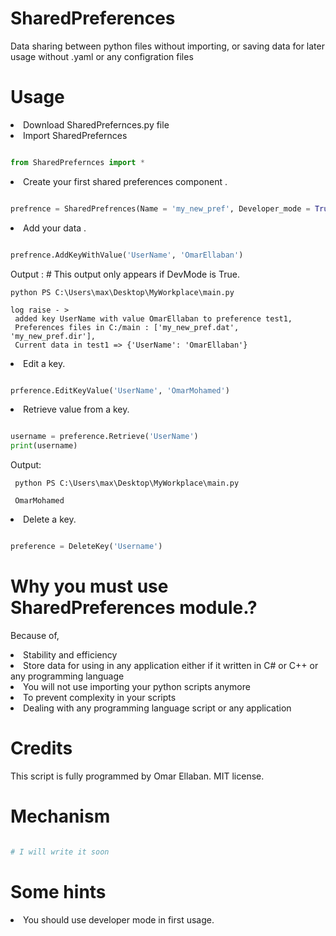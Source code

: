 # SharedPreferences
 Data sharing between python files without importing, or saving data for later usage without .yaml or any configration files
# Usage
<li>Download SharedPrefernces.py file</li>
<li>Import SharedPrefernces</li>

```python

from SharedPrefernces import *

```

<li> Create your first shared preferences component .</li>

```python

prefrence = SharedPrefrences(Name = 'my_new_pref', Developer_mode = True) 

```

<li> Add your data .</li>

```python

prefrence.AddKeyWithValue('UserName', 'OmarEllaban')

```
Output : # This output only appears if DevMode is True. 
```
python PS C:\Users\max\Desktop\MyWorkplace\main.py

log raise - >
 added key UserName with value OmarEllaban to preference test1,
 Preferences files in C:/main : ['my_new_pref.dat', 'my_new_pref.dir'],
 Current data in test1 => {'UserName': 'OmarEllaban'}

```

<li> Edit a key. </li>

```python

prference.EditKeyValue('UserName', 'OmarMohamed')

```

<li> Retrieve value from a key. </li>

```python

username = preference.Retrieve('UserName')
print(username)

```
Output:
```
 python PS C:\Users\max\Desktop\MyWorkplace\main.py
 
 OmarMohamed
```

<li> Delete a key. </li>

```python

preference = DeleteKey('Username')

```

# Why you must use SharedPreferences module.?
Because of,
<li>Stability and efficiency </li>

<li>Store data for using in any application either if it written in C# or C++ or any programming language</li>

<li>You will not use importing your python scripts anymore</li>

<li>To prevent complexity in your scripts</li>

<li>Dealing with any programming language script or any application</li>

# Credits
This script is fully programmed by Omar Ellaban.
MIT license.

# Mechanism

```python

# I will write it soon 

```

# Some hints

<li>You should use developer mode in first usage.</li>